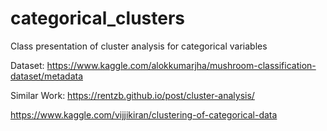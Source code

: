 # categorical_clusters

Class presentation of cluster analysis for categorical variables

Dataset: https://www.kaggle.com/alokkumarjha/mushroom-classification-dataset/metadata

Similar Work:
https://rentzb.github.io/post/cluster-analysis/

https://www.kaggle.com/vijjikiran/clustering-of-categorical-data
